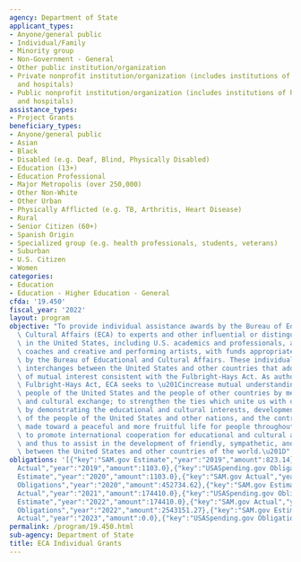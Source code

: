 ```yaml
---
agency: Department of State
applicant_types:
- Anyone/general public
- Individual/Family
- Minority group
- Non-Government - General
- Other public institution/organization
- Private nonprofit institution/organization (includes institutions of higher education
  and hospitals)
- Public nonprofit institution/organization (includes institutions of higher education
  and hospitals)
assistance_types:
- Project Grants
beneficiary_types:
- Anyone/general public
- Asian
- Black
- Disabled (e.g. Deaf, Blind, Physically Disabled)
- Education (13+)
- Education Professional
- Major Metropolis (over 250,000)
- Other Non-White
- Other Urban
- Physically Afflicted (e.g. TB, Arthritis, Heart Disease)
- Rural
- Senior Citizen (60+)
- Spanish Origin
- Specialized group (e.g. health professionals, students, veterans)
- Suburban
- U.S. Citizen
- Women
categories:
- Education
- Education - Higher Education - General
cfda: '19.450'
fiscal_year: '2022'
layout: program
objective: "To provide individual assistance awards by the Bureau of Educational and\
  \ Cultural Affairs (ECA) to experts and other influential or distinguished persons\
  \ in the United States, including U.S. academics and professionals, athletes and\
  \ coaches and creative and performing artists, with funds appropriated to and authorized\
  \ by the Bureau of Educational and Cultural Affairs. These individual grants support\
  \ interchanges between the United States and other countries that address issues\
  \ of mutual interest consistent with the Fulbright-Hays Act. As authorized by the\
  \ Fulbright-Hays Act, ECA seeks to \u201Cincrease mutual understanding between the\
  \ people of the United States and the people of other countries by means of educational\
  \ and cultural exchange; to strengthen the ties which unite us with other nations\
  \ by demonstrating the educational and cultural interests, developments, and achievements\
  \ of the people of the United States and other nations, and the contributions being\
  \ made toward a peaceful and more fruitful life for people throughout the world;\
  \ to promote international cooperation for educational and cultural advancement;\
  \ and thus to assist in the development of friendly, sympathetic, and peaceful relations\
  \ between the United States and other countries of the world.\u201D"
obligations: '[{"key":"SAM.gov Estimate","year":"2019","amount":823.14},{"key":"SAM.gov
  Actual","year":"2019","amount":1103.0},{"key":"USASpending.gov Obligations","year":"2019","amount":211396.48},{"key":"SAM.gov
  Estimate","year":"2020","amount":1103.0},{"key":"SAM.gov Actual","year":"2020","amount":210347.0},{"key":"USASpending.gov
  Obligations","year":"2020","amount":452734.62},{"key":"SAM.gov Estimate","year":"2021","amount":210347.0},{"key":"SAM.gov
  Actual","year":"2021","amount":174410.0},{"key":"USASpending.gov Obligations","year":"2021","amount":229728.79},{"key":"SAM.gov
  Estimate","year":"2022","amount":174410.0},{"key":"SAM.gov Actual","year":"2022","amount":226310.0},{"key":"USASpending.gov
  Obligations","year":"2022","amount":2543151.27},{"key":"SAM.gov Estimate","year":"2023","amount":226310.0},{"key":"SAM.gov
  Actual","year":"2023","amount":0.0},{"key":"USASpending.gov Obligations","year":"2023","amount":327957.55}]'
permalink: /program/19.450.html
sub-agency: Department of State
title: ECA Individual Grants
---
```

